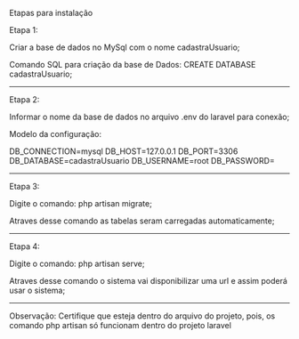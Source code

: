 Etapas para instalação

Etapa 1:

Criar a base de dados no MySql com o nome cadastraUsuario;

Comando SQL para criação da base de Dados: CREATE DATABASE cadastraUsuario;

---
Etapa 2:

Informar o nome da base de dados no arquivo .env do laravel para conexão;

Modelo da configuração:

DB_CONNECTION=mysql DB_HOST=127.0.0.1 DB_PORT=3306 DB_DATABASE=cadastraUsuario DB_USERNAME=root DB_PASSWORD=


----
Etapa 3:

Digite o comando: php artisan migrate;

Atraves desse comando as tabelas seram carregadas automaticamente;

---
Etapa 4:

Digite o comando: php artisan serve;

Atraves desse comando o sistema vai disponibilizar uma url e assim poderá usar o sistema;

---
Observação: Certifique que esteja dentro do arquivo do projeto, pois, os comando php artisan só funcionam dentro do projeto laravel
